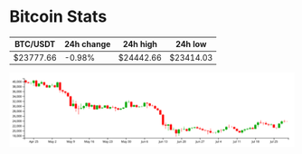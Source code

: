 # Bitcoin Stats

BTC/USDT|24h change|24h high|24h low|
|---|---|---|---|
|$23777.66|-0.98%|$24442.66|$23414.03|

<img src="./chart.svg">
